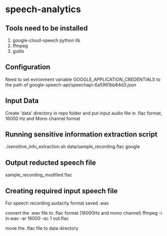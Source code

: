 # speech-analytics

Tools need to be installed
--------------------------
1. google-cloud-speech python lib
2. ffmpeg
3. gutils

Configuration
-------------
Need to set evironment variable GOOGLE_APPLICATION_CREDENTIALS to the path of google-speech-api/speechapi-6a5961bb84d3.json

Input Data
-----------
Create 'data' directory in repo folder and put input audio file in .flac format, 16000 Hz and Mono channel format

Running sensitive information extraction script
-----------------------------------------------
./sensitive_info_extraction.sh data/sample_recording.flac google

Output reducted speech file
---------------------------
sample_recording_modified.flac



Creating required input speech file
-----------------------------------
For speech recording
audacity
format saved .wav

convert the .wav file to .flac format (16000Hz and mono channel)
ffmpeg -i in.wav -ar 16000 -ac 1 out.flac

move the .flac file to data directory

